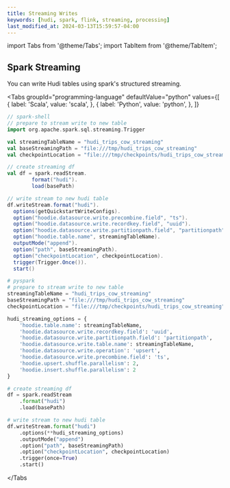 ```yaml
---
title: Streaming Writes
keywords: [hudi, spark, flink, streaming, processing]
last_modified_at: 2024-03-13T15:59:57-04:00
---
```


import Tabs from '@theme/Tabs';
import TabItem from '@theme/TabItem';

## Spark Streaming

You can write Hudi tables using spark's structured streaming.

<Tabs
groupId="programming-language"
defaultValue="python"
values={[
{ label: 'Scala', value: 'scala', },
{ label: 'Python', value: 'python', },
]}
>

<TabItem value="scala">

```scala
// spark-shell
// prepare to stream write to new table
import org.apache.spark.sql.streaming.Trigger

val streamingTableName = "hudi_trips_cow_streaming"
val baseStreamingPath = "file:///tmp/hudi_trips_cow_streaming"
val checkpointLocation = "file:///tmp/checkpoints/hudi_trips_cow_streaming"

// create streaming df
val df = spark.readStream.
        format("hudi").
        load(basePath)

// write stream to new hudi table
df.writeStream.format("hudi").
  options(getQuickstartWriteConfigs).
  option("hoodie.datasource.write.precombine.field", "ts").
  option("hoodie.datasource.write.recordkey.field", "uuid").
  option("hoodie.datasource.write.partitionpath.field", "partitionpath").
  option("hoodie.table.name", streamingTableName).
  outputMode("append").
  option("path", baseStreamingPath).
  option("checkpointLocation", checkpointLocation).
  trigger(Trigger.Once()).
  start()

```

</TabItem>
<TabItem value="python">

```python
# pyspark
# prepare to stream write to new table
streamingTableName = "hudi_trips_cow_streaming"
baseStreamingPath = "file:///tmp/hudi_trips_cow_streaming"
checkpointLocation = "file:///tmp/checkpoints/hudi_trips_cow_streaming"

hudi_streaming_options = {
    'hoodie.table.name': streamingTableName,
    'hoodie.datasource.write.recordkey.field': 'uuid',
    'hoodie.datasource.write.partitionpath.field': 'partitionpath',
    'hoodie.datasource.write.table.name': streamingTableName,
    'hoodie.datasource.write.operation': 'upsert',
    'hoodie.datasource.write.precombine.field': 'ts',
    'hoodie.upsert.shuffle.parallelism': 2,
    'hoodie.insert.shuffle.parallelism': 2
}

# create streaming df
df = spark.readStream 
    .format("hudi") 
    .load(basePath)

# write stream to new hudi table
df.writeStream.format("hudi") 
    .options(**hudi_streaming_options) 
    .outputMode("append") 
    .option("path", baseStreamingPath) 
    .option("checkpointLocation", checkpointLocation) 
    .trigger(once=True) 
    .start()

```

</TabItem>

</Tabs
>

